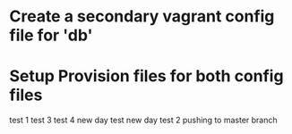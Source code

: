 

# Create a secondary vagrant config file for 'db'

# Setup Provision files for both config files

test 1
test 3
test 4
new day test
new day test 2
pushing to master branch

